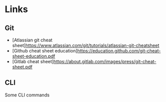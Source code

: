 # Links

## Git

- [Atlassian git cheat sheet]https://www.atlassian.com/git/tutorials/atlassian-git-cheatsheet
- [Github cheat sheet education]https://education.github.com/git-cheat-sheet-education.pdf
- [Gitlab cheat sheet]https://about.gitlab.com/images/press/git-cheat-sheet.pdf

## CLI

Some CLI commands
